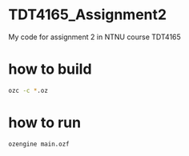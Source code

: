 # TDT4165_Assignment2 
My code for assignment 2 in NTNU course TDT4165

# how to build
```bash
ozc -c *.oz
```

# how to run
```bash
ozengine main.ozf
```